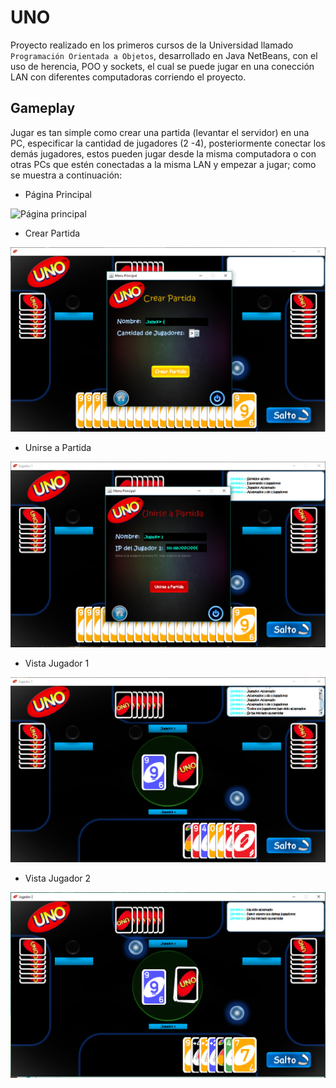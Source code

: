 # UNO
Proyecto realizado en los primeros cursos de la Universidad llamado `Programación Orientada a Objetos`, desarrollado en Java NetBeans, con el uso de herencia, POO y sockets, el cual se puede jugar en una conección LAN con diferentes computadoras corriendo el proyecto.
## Gameplay
Jugar es tan simple como crear una partida (levantar el servidor) en una PC, especificar la cantidad de jugadores (2 -4), posteriormente conectar los demás jugadores, estos pueden jugar desde la misma computadora o con otras PCs que estén conectadas a la misma LAN y empezar a jugar; como se muestra a continuación:

- Página Principal

![Página principal](https://raw.githubusercontent.com/tenorio-lk/UNO/master/screenshots/P%C3%A1gina%20principal.PNG)

- Crear Partida

![Crear Partida](https://raw.githubusercontent.com/tenorio-lk/UNO/master/screenshots/Inicio%20del%20servidor.PNG)

- Unirse a Partida

![Unirse a Partida](https://raw.githubusercontent.com/tenorio-lk/UNO/master/screenshots/Jugador%202%20-%20Unirse%20a%20partida.PNG)

- Vista Jugador 1

![Vista Jugador 1](https://raw.githubusercontent.com/tenorio-lk/UNO/master/screenshots/Jugador%201%20-%20Mesa.PNG)

- Vista Jugador 2

![Vista Jugador 2](https://raw.githubusercontent.com/tenorio-lk/UNO/master/screenshots/Jugador%202%20-%20Mesa.PNG)

